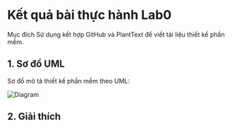 # Kết quả bài thực hành Lab0
Mục đích
Sử dụng kết hợp GitHub và PlantText để viết tài liệu thiết kế phần mềm.

## 1. Sơ đồ UML
Sơ đồ mô tả thiết kế phần mềm theo UML:

![Diagram](http://www.plantuml.com/plantuml/png/[encoded-diagram-text](https://www.planttext.com/api/plantuml/png/UhzxlqDnIM9HIMbk3XTNSNPcda9HVd4g5vTJVfA2hfs2OqvcSggLWaTgJaw-8XUNGsfU2b0b0000__y30000))

## 2. Giải thích
